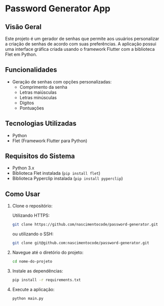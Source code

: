 # Password Generator App

## Visão Geral

Este projeto é um gerador de senhas que permite aos usuários personalizar a criação de senhas de acordo com suas preferências. A aplicação possui uma interface gráfica criada usando o framework Flutter com a biblioteca Flet em Python.

## Funcionalidades

- Geração de senhas com opções personalizadas:
  - Comprimento da senha
  - Letras maiúsculas
  - Letras minúsculas
  - Dígitos
  - Pontuações

## Tecnologias Utilizadas

- Python
- Flet (Framework Flutter para Python)

## Requisitos do Sistema

- Python 3.x
- Biblioteca Flet instalada (`pip install flet`)
- Biblioteca Pyperclip instalada (`pip install pyperclip`)

## Como Usar

1. Clone o repositório:
    
   Utilizando HTTPS:
   ```bash
   git clone https://github.com/nascimentocode/password-generator.git
   ```

   ou utilizando o SSH:

   ```bash
   git clone git@github.com:nascimentocode/password-generator.git
   ```

2. Navegue até o diretório do projeto:

    ```bash
    cd nome-do-projeto

3. Instale as dependências:

    ```bash
    pip install -r requirements.txt
    
4. Execute a aplicação:
    ```bash
    python main.py
